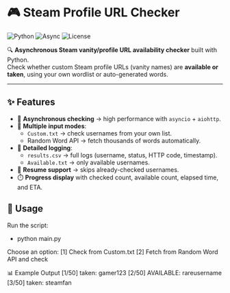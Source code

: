 # 🎮 Steam Profile URL Checker

![Python](https://img.shields.io/badge/Python-3.9%2B-blue?logo=python)
![Async](https://img.shields.io/badge/Asyncio-aiohttp-green)
![License](https://img.shields.io/badge/License-MIT-yellow.svg)

🔍 **Asynchronous Steam vanity/profile URL availability checker** built with Python.  
Check whether custom Steam profile URLs (vanity names) are **available or taken**, using your own wordlist or auto-generated words.

---

## ✨ Features

- 🚀 **Asynchronous checking** → high performance with `asyncio` + `aiohttp`.
- 📂 **Multiple input modes**:
  - `Custom.txt` → check usernames from your own list.
  - Random Word API → fetch thousands of words automatically.
- 📝 **Detailed logging**:
  - `results.csv` → full logs (username, status, HTTP code, timestamp).
  - `Available.txt` → only available usernames.
- 🔄 **Resume support** → skips already-checked usernames.
- ⏱️ **Progress display** with checked count, available count, elapsed time, and ETA.

## 🚀 Usage

Run the script:

- python main.py

Choose an option:
[1] Check from Custom.txt
[2] Fetch from Random Word API and check

📊 Example Output
[1/50] taken: gamer123
[2/50] AVAILABLE: rareusername
[3/50] taken: steamfan
